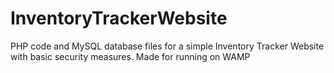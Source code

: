 # InventoryTrackerWebsite
PHP code and MySQL database files for a simple Inventory Tracker Website with basic security measures. Made for running on WAMP
